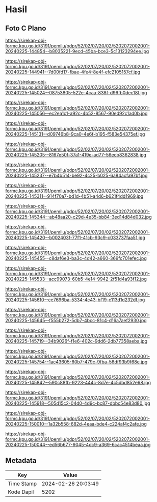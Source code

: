 # Hasil

## Foto C Plano

https://sirekap-obj-formc.kpu.go.id/3191/pemilu/pdpr/52/02/07/20/02/5202072002001-20240225-144854--b8035221-9ecd-45ba-bce3-5c13123294ee.jpg

https://sirekap-obj-formc.kpu.go.id/3191/pemilu/pdpr/52/02/07/20/02/5202072002001-20240225-144941--7d00fd17-fbae-4fe4-8e4f-efc2105157cf.jpg

https://sirekap-obj-formc.kpu.go.id/3191/pemilu/pdpr/52/02/07/20/02/5202072002001-20240225-145024--08753805-522e-4caa-838f-d96fb0dec18f.jpg

https://sirekap-obj-formc.kpu.go.id/3191/pemilu/pdpr/52/02/07/20/02/5202072002001-20240225-145056--ec2ea1c1-a92c-4b52-8567-90ed92c1ad0b.jpg

https://sirekap-obj-formc.kpu.go.id/3191/pemilu/pdpr/52/02/07/20/02/5202072002001-20240225-145131--d09746b8-9ca0-4e6f-b195-f583e54375ef.jpg

https://sirekap-obj-formc.kpu.go.id/3191/pemilu/pdpr/52/02/07/20/02/5202072002001-20240225-145205--8167e50f-37a1-419e-ad77-56ecb8362838.jpg

https://sirekap-obj-formc.kpu.go.id/3191/pemilu/pdpr/52/02/07/20/02/5202072002001-20240225-145237--e7b4b514-be92-4c25-b025-6a84acfa97bf.jpg

https://sirekap-obj-formc.kpu.go.id/3191/pemilu/pdpr/52/02/07/20/02/5202072002001-20240225-145311--914f70a7-bd1d-4b51-a4d6-b621f4dd1969.jpg

https://sirekap-obj-formc.kpu.go.id/3191/pemilu/pdpr/52/02/07/20/02/5202072002001-20240225-145344--ab48aa20-c29d-4e35-bb84-3ed14d84d032.jpg

https://sirekap-obj-formc.kpu.go.id/3191/pemilu/pdpr/52/02/07/20/02/5202072002001-20240225-145420--b002403f-77f1-41cb-93c9-c033737faa51.jpg

https://sirekap-obj-formc.kpu.go.id/3191/pemilu/pdpr/52/02/07/20/02/5202072002001-20240225-145455--c8daf6e3-ba3c-4d42-a660-369fc701efec.jpg

https://sirekap-obj-formc.kpu.go.id/3191/pemilu/pdpr/52/02/07/20/02/5202072002001-20240225-145533--acc99073-60b5-4e14-9942-2f51d4a93f12.jpg

https://sirekap-obj-formc.kpu.go.id/3191/pemilu/pdpr/52/02/07/20/02/5202072002001-20240225-145610--ce7696ba-5334-4c43-bf19-c113d1d232df.jpg

https://sirekap-obj-formc.kpu.go.id/3191/pemilu/pdpr/52/02/07/20/02/5202072002001-20240225-145645--f555b272-5db7-4bcc-81c4-d16a7aef2930.jpg

https://sirekap-obj-formc.kpu.go.id/3191/pemilu/pdpr/52/02/07/20/02/5202072002001-20240225-145719--34b9026f-f1e6-402c-9dd6-2db77358aeba.jpg

https://sirekap-obj-formc.kpu.go.id/3191/pemilu/pdpr/52/02/07/20/02/5202072002001-20240225-145754--1ac43605-60b7-479c-9fba-56df93b9f68e.jpg

https://sirekap-obj-formc.kpu.go.id/3191/pemilu/pdpr/52/02/07/20/02/5202072002001-20240225-145842--590c88fb-9223-444c-8d7e-4c5dbd852e68.jpg

https://sirekap-obj-formc.kpu.go.id/3191/pemilu/pdpr/52/02/07/20/02/5202072002001-20240225-145918--505d15c2-04d0-4d9c-bc87-dbbc54e83d80.jpg

https://sirekap-obj-formc.kpu.go.id/3191/pemilu/pdpr/52/02/07/20/02/5202072002001-20240225-150010--1a32b558-682d-4eaa-bde4-c224af4c2afe.jpg

https://sirekap-obj-formc.kpu.go.id/3191/pemilu/pdpr/52/02/07/20/02/5202072002001-20240225-150044--ed56b677-9045-4dc9-a369-6cac4514beaa.jpg


## Metadata

| Key        | Value               |
| ---------- | ------------------- |
| Time Stamp | 2024-02-26 20:03:49 |
| Kode Dapil | 5202                |



